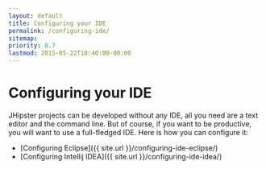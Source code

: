 ```yaml
---
layout: default
title: Configuring your IDE
permalink: /configuring-ide/
sitemap:
priority: 0.7
lastmod: 2015-05-22T18:40:00-00:00
---
```


# <i class="fa fa-keyboard-o"></i> Configuring your IDE

JHipster projects can be developed without any IDE, all you need are a text editor and the command line. But of course, if you want to be productive, you will want to use a full-fledged IDE. Here is how you can configure it:

- [Configuring Eclipse]({{ site.url }}/configuring-ide-eclipse/)
- [Configuring Intellij IDEA]({{ site.url }}/configuring-ide-idea/)
